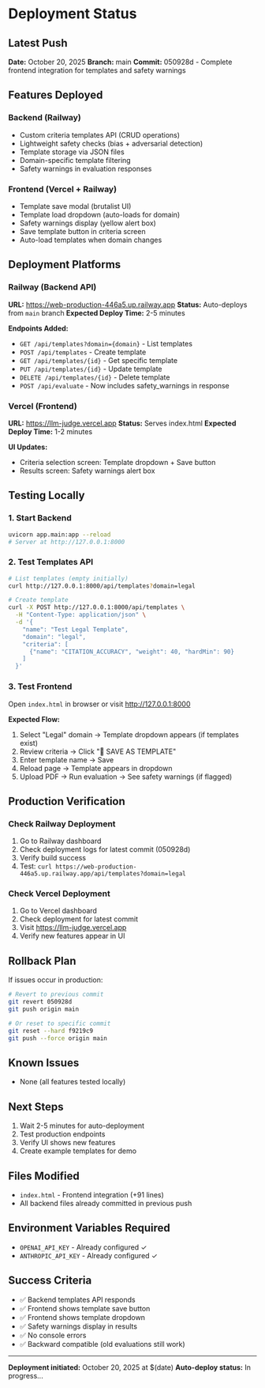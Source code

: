 # Deployment Status

## Latest Push
**Date:** October 20, 2025
**Branch:** main
**Commit:** 050928d - Complete frontend integration for templates and safety warnings

## Features Deployed

### Backend (Railway)
- Custom criteria templates API (CRUD operations)
- Lightweight safety checks (bias + adversarial detection)
- Template storage via JSON files
- Domain-specific template filtering
- Safety warnings in evaluation responses

### Frontend (Vercel + Railway)
- Template save modal (brutalist UI)
- Template load dropdown (auto-loads for domain)
- Safety warnings display (yellow alert box)
- Save template button in criteria screen
- Auto-load templates when domain changes

## Deployment Platforms

### Railway (Backend API)
**URL:** https://web-production-446a5.up.railway.app
**Status:** Auto-deploys from `main` branch
**Expected Deploy Time:** 2-5 minutes

**Endpoints Added:**
- `GET /api/templates?domain={domain}` - List templates
- `POST /api/templates` - Create template
- `GET /api/templates/{id}` - Get specific template
- `PUT /api/templates/{id}` - Update template
- `DELETE /api/templates/{id}` - Delete template
- `POST /api/evaluate` - Now includes safety_warnings in response

### Vercel (Frontend)
**URL:** https://llm-judge.vercel.app
**Status:** Serves index.html
**Expected Deploy Time:** 1-2 minutes

**UI Updates:**
- Criteria selection screen: Template dropdown + Save button
- Results screen: Safety warnings alert box

## Testing Locally

### 1. Start Backend
```bash
uvicorn app.main:app --reload
# Server at http://127.0.0.1:8000
```

### 2. Test Templates API
```bash
# List templates (empty initially)
curl http://127.0.0.1:8000/api/templates?domain=legal

# Create template
curl -X POST http://127.0.0.1:8000/api/templates \
  -H "Content-Type: application/json" \
  -d '{
    "name": "Test Legal Template",
    "domain": "legal",
    "criteria": [
      {"name": "CITATION_ACCURACY", "weight": 40, "hardMin": 90}
    ]
  }'
```

### 3. Test Frontend
Open `index.html` in browser or visit http://127.0.0.1:8000

**Expected Flow:**
1. Select "Legal" domain → Template dropdown appears (if templates exist)
2. Review criteria → Click "💾 SAVE AS TEMPLATE"
3. Enter template name → Save
4. Reload page → Template appears in dropdown
5. Upload PDF → Run evaluation → See safety warnings (if flagged)

## Production Verification

### Check Railway Deployment
1. Go to Railway dashboard
2. Check deployment logs for latest commit (050928d)
3. Verify build success
4. Test: `curl https://web-production-446a5.up.railway.app/api/templates?domain=legal`

### Check Vercel Deployment
1. Go to Vercel dashboard
2. Check deployment for latest commit
3. Visit https://llm-judge.vercel.app
4. Verify new features appear in UI

## Rollback Plan

If issues occur in production:

```bash
# Revert to previous commit
git revert 050928d
git push origin main

# Or reset to specific commit
git reset --hard f9219c9
git push --force origin main
```

## Known Issues
- None (all features tested locally)

## Next Steps
1. Wait 2-5 minutes for auto-deployment
2. Test production endpoints
3. Verify UI shows new features
4. Create example templates for demo

## Files Modified
- `index.html` - Frontend integration (+91 lines)
- All backend files already committed in previous push

## Environment Variables Required
- `OPENAI_API_KEY` - Already configured ✓
- `ANTHROPIC_API_KEY` - Already configured ✓

## Success Criteria
- ✅ Backend templates API responds
- ✅ Frontend shows template save button
- ✅ Frontend shows template dropdown
- ✅ Safety warnings display in results
- ✅ No console errors
- ✅ Backward compatible (old evaluations still work)

---

**Deployment initiated:** October 20, 2025 at $(date)
**Auto-deploy status:** In progress...
